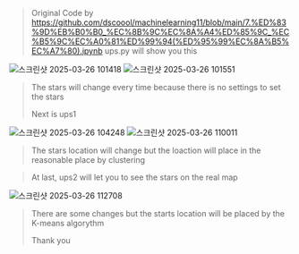 > Original Code by https://github.com/dscoool/machinelearning11/blob/main/7.%ED%83%9D%EB%B0%B0_%EC%8B%9C%EC%8A%A4%ED%85%9C_%EC%B5%9C%EC%A0%81%ED%99%94(%ED%95%99%EC%8A%B5%EC%A7%80).ipynb
> ups.py will show you this

![스크린샷 2025-03-26 101418](https://github.com/user-attachments/assets/c673de92-eefd-403c-8676-11747890302d)
![스크린샷 2025-03-26 101551](https://github.com/user-attachments/assets/8df3dd97-6962-4f7e-b90c-92060dd5d98a)

> The stars will change every time because there is no settings to set the stars
>
> Next is ups1

![스크린샷 2025-03-26 104248](https://github.com/user-attachments/assets/f4c143e1-9bce-44ea-9987-d893ab41a401)
![스크린샷 2025-03-26 110011](https://github.com/user-attachments/assets/e9780f51-827b-4015-a162-c59bdcbc59f2)

> The stars location will change but the loaction will place in the reasonable place by clustering

> At last, ups2 will let you to see the stars on the real map

![스크린샷 2025-03-26 112708](https://github.com/user-attachments/assets/97bb8ea4-530a-41b5-89b9-b99940330e27)

> There are some changes but the starts location will be placed by the K-means algorythm
>
> Thank you
